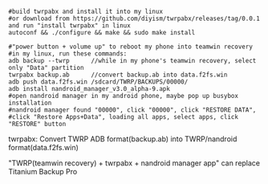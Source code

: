     #build twrpabx and install it into my linux
    #or download from https://github.com/diyism/twrpabx/releases/tag/0.0.1 and run "install twrpabx" in linux
    autoconf && ./configure && make && sudo make install

    #"power button + volume up" to reboot my phone into teamwin recovery
    #in my linux, run these commands:
    adb backup --twrp      //while in my phone's teamwin recovery, select only "Data" partition
    twrpabx backup.ab      //convert backup.ab into data.f2fs.win
    adb push data.f2fs.win /sdcard/TWRP/BACKUPS/00000/
    adb install nandroid_manager_v3.0_alpha-9.apk
    #open nandroid manager in my android phone, maybe pop up busybox installation
    #nandroid manager found "00000", click "00000", click "RESTORE DATA", 
    #click "Restore Apps+Data", loading all apps, select apps, click "RESTORE" button

twrpabx: Convert TWRP ADB format(backup.ab) into TWRP/nandroid format(data.f2fs.win)

"TWRP(teamwin recovery) + twrpabx + nandroid manager app" can replace Titanium Backup Pro
